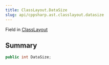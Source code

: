 ```yaml
---
title: ClassLayout.DataSize
slug: api/cppsharp.ast.classlayout.datasize
---
```

Field in [ClassLayout](/api/cppsharp/ast/classlayout)

## Summary



```csharp
public int DataSize;
```


